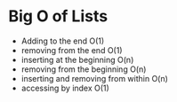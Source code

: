 <h1>Big O of Lists</h1>

 - Adding to the end O(1)
 - removing from the end O(1)
 - inserting  at the beginning O(n)
 - removing from the beginning O(n)
 - inserting and removing from within O(n)
 - accessing by index O(1)